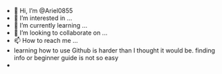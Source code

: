 - 👋 Hi, I’m @Ariel0855
- 👀 I’m interested in ...
- 🌱 I’m currently learning ...
- 💞️ I’m looking to collaborate on ...
- 📫 How to reach me ...
- learning how to use Github is harder than I thought it would be. finding info or beginner guide is not so easy
- 

<!---
Ariel0855/Ariel0855 is a ✨ special ✨ repository because its `README.md` (this file) appears on your GitHub profile.
You can click the Preview link to take a look at your changes.
--->
